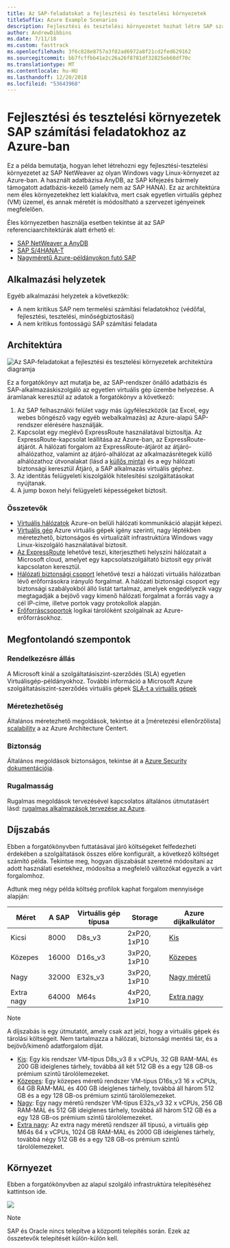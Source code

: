 ```yaml
---
title: Az SAP-feladatokat a fejlesztési és tesztelési környezetek
titleSuffix: Azure Example Scenarios
description: Fejlesztési és tesztelési környezetet hozhat létre SAP számítási feladatokhoz.
author: AndrewDibbins
ms.date: 7/11/18
ms.custom: fasttrack
ms.openlocfilehash: 3f6c828e8757a3f82ad6972a8f21cd2fed629162
ms.sourcegitcommit: bb7fcffbb41e2c26a26f8781df32825eb60df70c
ms.translationtype: MT
ms.contentlocale: hu-HU
ms.lasthandoff: 12/20/2018
ms.locfileid: "53643968"
---
```

# <a name="devtest-environments-for-sap-workloads-on-azure"></a>Fejlesztési és tesztelési környezetek SAP számítási feladatokhoz az Azure-ban

Ez a példa bemutatja, hogyan lehet létrehozni egy fejlesztési-tesztelési környezetet az SAP NetWeaver az olyan Windows vagy Linux-környezet az Azure-ban. A használt adatbázisa AnyDB, az SAP kifejezés bármely támogatott adatbázis-kezelő (amely nem az SAP HANA). Ez az architektúra nem éles környezetekhez lett kialakítva, mert csak egyetlen virtuális géphez (VM) üzemel, és annak méretét is módosítható a szervezet igényeinek megfelelően.

Éles környezetben használja esetben tekintse át az SAP referenciaarchitektúrák alatt érhető el:

- [SAP NetWeaver a AnyDB][sap-netweaver]
- [SAP S/4HANA-T][sap-hana]
- [Nagyméretű Azure-példányokon futó SAP][sap-large]

## <a name="relevant-use-cases"></a>Alkalmazási helyzetek

Egyéb alkalmazási helyzetek a következők:

- A nem kritikus SAP nem termelési számítási feladatokhoz (védőfal, fejlesztési, tesztelési, minőségbiztosítási)
- A nem kritikus fontosságú SAP számítási feladata

## <a name="architecture"></a>Architektúra

![Az SAP-feladatokat a fejlesztési és tesztelési környezetek architektúra diagramja](media/architecture-sap-dev-test.png)

Ez a forgatókönyv azt mutatja be, az SAP-rendszer önálló adatbázis és SAP-alkalmazáskiszolgáló az egyetlen virtuális gép üzembe helyezése. A áramlanak keresztül az adatok a forgatókönyv a következő:

1. Az SAP felhasználói felület vagy más ügyféleszközök (az Excel, egy webes böngésző vagy egyéb webalkalmazás) az Azure-alapú SAP-rendszer elérésére használják.
2. Kapcsolat egy meglévő ExpressRoute használatával biztosítja. Az ExpressRoute-kapcsolat leállítása az Azure-ban, az ExpressRoute-átjárót. A hálózati forgalom az ExpressRoute-átjárót az átjáró-alhálózathoz, valamint az átjáró-alhálózat az alkalmazásrétegek küllő alhálózathoz útvonalakat (lásd a [küllős minta][hub-spoke]) és a egy hálózati biztonsági keresztül Átjáró, a SAP alkalmazás virtuális géphez.
3. Az identitás felügyeleti kiszolgálók hitelesítési szolgáltatásokat nyújtanak.
4. A jump boxon helyi felügyeleti képességeket biztosít.

### <a name="components"></a>Összetevők

- [Virtuális hálózatok](/azure/virtual-network/virtual-networks-overview) Azure-on belüli hálózati kommunikáció alapját képezi.
- [Virtuális gép](/azure/virtual-machines/windows/overview) Azure virtuális gépek igény szerinti, nagy léptékben méretezhető, biztonságos és virtualizált infrastruktúra Windows vagy Linux-kiszolgáló használatával biztosít.
- [Az ExpressRoute](/azure/expressroute/expressroute-introduction) lehetővé teszi, kiterjesztheti helyszíni hálózatait a Microsoft cloud, amelyet egy kapcsolatszolgáltató biztosít egy privát kapcsolaton keresztül.
- [Hálózati biztonsági csoport](/azure/virtual-network/security-overview) lehetővé teszi a hálózati virtuális hálózatban lévő erőforrásokra irányuló forgalmat. A hálózati biztonsági csoport egy biztonsági szabályokból álló listát tartalmaz, amelyek engedélyezik vagy megtagadják a bejövő vagy kimenő hálózati forgalmat a forrás vagy a cél IP-címe, illetve portok vagy protokollok alapján.
- [Erőforráscsoportok](/azure/azure-resource-manager/resource-group-overview#resource-groups) logikai tárolóként szolgálnak az Azure-erőforrásokhoz.

## <a name="considerations"></a>Megfontolandó szempontok

### <a name="availability"></a>Rendelkezésre állás

 A Microsoft kínál a szolgáltatásiszint-szerződés (SLA) egyetlen Virtuálisgép-példányokhoz. További információ a Microsoft Azure szolgáltatásiszint-szerződés virtuális gépek [SLA-t a virtuális gépek](https://azure.microsoft.com/support/legal/sla/virtual-machines)

### <a name="scalability"></a>Méretezhetőség

Általános méretezhető megoldások, tekintse át a [méretezési ellenőrzőlista] [ scalability] a az Azure Architecture Centert.

### <a name="security"></a>Biztonság

Általános megoldások biztonságos, tekintse át a [Azure Security dokumentációja][security].

### <a name="resiliency"></a>Rugalmasság

Rugalmas megoldások tervezésével kapcsolatos általános útmutatásért lásd: [rugalmas alkalmazások tervezése az Azure][resiliency].

## <a name="pricing"></a>Díjszabás

Ebben a forgatókönyvben futtatásával járó költségeket felfedezheti érdekében a szolgáltatások összes előre konfigurált, a következő költséget számító példa. Tekintse meg, hogyan díjszabását szeretné módosítani az adott használati esetekhez, módosítsa a megfelelő változókat egyezik a várt forgalomhoz.

Adtunk meg négy példa költség profilok kaphat forgalom mennyisége alapján:

|Méret|A SAP|Virtuális gép típusa|Storage|Azure díjkalkulátor|
|----|----|-------|-------|---------------|
|Kicsi|8000|D8s_v3|2xP20, 1xP10|[Kis](https://azure.com/e/9d26b9612da9466bb7a800eab56e71d1)|
|Közepes|16000|D16s_v3|3xP20, 1xP10|[Közepes](https://azure.com/e/465bd07047d148baab032b2f461550cd)|
Nagy|32000|E32s_v3|3xP20, 1xP10|[Nagy méretű](https://azure.com/e/ada2e849d68b41c3839cc976000c6931)|
Extra nagy|64000|M64s|4xP20, 1xP10|[Extra nagy](https://azure.com/e/975fb58a965c4fbbb54c5c9179c61cef)|

> [!NOTE]
> A díjszabás is egy útmutatót, amely csak azt jelzi, hogy a virtuális gépek és tárolási költségeit. Nem tartalmazza a hálózati, biztonsági mentési tár, és a bejövő/kimenő adatforgalom díját.

- [Kis](https://azure.com/e/9d26b9612da9466bb7a800eab56e71d1): Egy kis rendszer VM-típus D8s_v3 8 x vCPUs, 32 GB RAM-MAL és 200 GB ideiglenes tárhely, továbbá áll két 512 GB és a egy 128 GB-os prémium szintű tárolólemezeket.
- [Közepes](https://azure.com/e/465bd07047d148baab032b2f461550cd): Egy közepes méretű rendszer VM-típus D16s_v3 16 x vCPUs, 64 GB RAM-MAL és 400 GB ideiglenes tárhely, továbbá áll három 512 GB és a egy 128 GB-os prémium szintű tárolólemezeket.
- [Nagy](https://azure.com/e/ada2e849d68b41c3839cc976000c6931): Egy nagy méretű rendszer VM-típus E32s_v3 32 x vCPUs, 256 GB RAM-MAL és 512 GB ideiglenes tárhely, továbbá áll három 512 GB és a egy 128 GB-os prémium szintű tárolólemezeket.
- [Extra nagy](https://azure.com/e/975fb58a965c4fbbb54c5c9179c61cef): Az extra nagy méretű rendszer áll típusú, a virtuális gép M64s 64 x vCPUs, 1024 GB RAM-MAL és 2000 GB ideiglenes tárhely, továbbá négy 512 GB és a egy 128 GB-os prémium szintű tárolólemezeket.

## <a name="deployment"></a>Környezet

Ebben a forgatókönyvben az alapul szolgáló infrastruktúra telepítéséhez kattintson ide.

<!-- markdownlint-disable MD033 -->

<a href="https://portal.azure.com/#create/Microsoft.Template/uri/https%3A%2F%2Fraw.githubusercontent.com%2Fmspnp%2Fsolution-architectures%2Fmaster%2Fapps%2Fsap-2tier%2Fazuredeploy.json" target="_blank">
    <img src="https://azuredeploy.net/deploybutton.png"/>
</a>

<!-- markdownlint-enable MD033 -->

> [!NOTE]
> SAP és Oracle nincs telepítve a központi telepítés során. Ezek az összetevők telepítését külön-külön kell.

<!-- links -->
[resiliency]: /azure/architecture/resiliency/
[security]: /azure/security/
[scalability]: /azure/architecture/checklist/scalability
[sap-netweaver]: /azure/architecture/reference-architectures/sap/sap-netweaver
[sap-hana]: /azure/architecture/reference-architectures/sap/sap-s4hana
[sap-large]: /azure/architecture/reference-architectures/sap/hana-large-instances
[hub-spoke]: /azure/architecture/reference-architectures/hybrid-networking/hub-spoke
